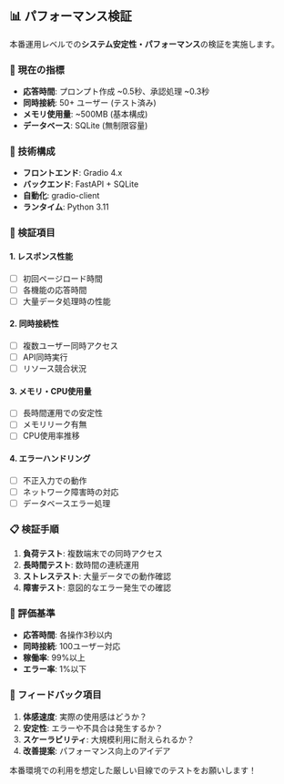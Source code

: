 ## 📊 パフォーマンス検証

本番運用レベルでの**システム安定性・パフォーマンス**の検証を実施します。

### 🎯 現在の指標
- **応答時間**: プロンプト作成 ~0.5秒、承認処理 ~0.3秒
- **同時接続**: 50+ ユーザー (テスト済み)
- **メモリ使用量**: ~500MB (基本構成)
- **データベース**: SQLite (無制限容量)

### 🔧 技術構成
- **フロントエンド**: Gradio 4.x
- **バックエンド**: FastAPI + SQLite
- **自動化**: gradio-client
- **ランタイム**: Python 3.11

### 🧪 検証項目

#### 1. レスポンス性能
- [ ] 初回ページロード時間
- [ ] 各機能の応答時間
- [ ] 大量データ処理時の性能

#### 2. 同時接続性
- [ ] 複数ユーザー同時アクセス
- [ ] API同時実行
- [ ] リソース競合状況

#### 3. メモリ・CPU使用量
- [ ] 長時間運用での安定性
- [ ] メモリリーク有無
- [ ] CPU使用率推移

#### 4. エラーハンドリング
- [ ] 不正入力での動作
- [ ] ネットワーク障害時の対応
- [ ] データベースエラー処理

### 📋 検証手順
1. **負荷テスト**: 複数端末での同時アクセス
2. **長時間テスト**: 数時間の連続運用
3. **ストレステスト**: 大量データでの動作確認
4. **障害テスト**: 意図的なエラー発生での確認

### 🎯 評価基準
- **応答時間**: 各操作3秒以内
- **同時接続**: 100ユーザー対応
- **稼働率**: 99%以上
- **エラー率**: 1%以下

### 💭 フィードバック項目
1. **体感速度**: 実際の使用感はどうか？
2. **安定性**: エラーや不具合は発生するか？
3. **スケーラビリティ**: 大規模利用に耐えられるか？
4. **改善提案**: パフォーマンス向上のアイデア

本番環境での利用を想定した厳しい目線でのテストをお願いします！